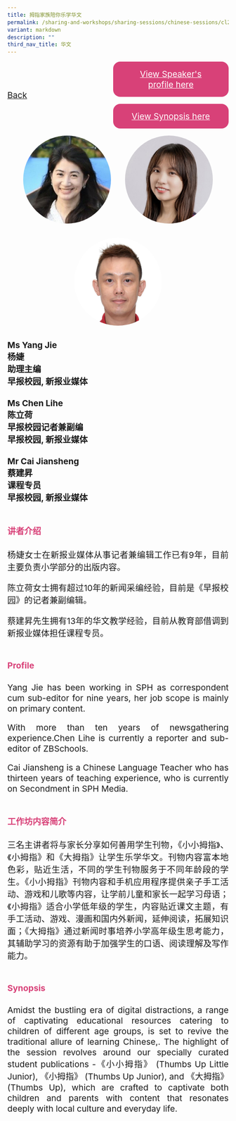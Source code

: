 ```yaml
---
title: 拇指家族陪你乐学华文
permalink: /sharing-and-workshops/sharing-sessions/chinese-sessions/cl2/
variant: markdown
description: ""
third_nav_title: 华文
---
```

<style>
.entry-title{
  font-size: 2.25rem;
  font-weight: 700;
  margin-bottom: 2rem;
  text-align: center;
}
.entry-content p{
  text-align: justify;
}

.entry-title.supported-by{
  margin-bottom: 0;
  margin-top: 3rem;
}

.entry-content .buttons-container{
  align-items: center;
  column-gap: 1rem;
  display: flex;
  flex-wrap: wrap;
  justify-content: center;
}
.entry-content .buttons-container .btn-link{
  background-color: #7431e8;
  border-radius: 0.4rem;
  color: #fff;
  font-size: 1.5rem;
  margin-bottom: 1rem;
  padding: 15px 20px;
  text-align: center;
  text-decoration: none;
  width: 15rem;
}
.entry-content .buttons-container .btn-link:hover{
  background-color: lightgrey;
}

.entry-content.sharing-sessions{
  align-items: center;
  display: flex;
  flex-direction: column;
  row-gap: 1.5rem;
}
.entry-content.sharing-sessions .session-item{
  align-items: flex-start;
  background-color:#d84178;
  border-radius: 0.5rem;
  color: #ffffff;
  row-gap: 2rem;
  display: flex;
  font-size: 1.1rem;
  flex-direction: column;
  line-height: 1.2;
  justify-content: space-between;
  margin-bottom: 2rem;
  padding: 1rem;
  width: 100%;
}
.entry-content.sharing-sessions .session-item .lower-wrapper{
  display: flex;
  flex-direction: column;
  row-gap: 2rem;
  width: 100%;
}
.entry-content.sharing-sessions .session-item .session-link{
  border: 2px solid lightgrey;
  border-radius: 0.5rem;
  padding: 1rem;
  text-align: center;
}
.entry-content.sharing-sessions .session-item .session-link a{
  color: #ffffff;
}

.entry-content.sharing-sessions.malay-sessions .session-item{
  background-color: #a3c864;
}

.entry-content.sharing-sessions.tamil-sessions .session-item,
.entry-content.sharing-sessions.preschools-exhibitors .session-item{
  background-color: #9b4490;
}

.entry-content.sharing-sessions.english-sessions .session-item{
  background-color: #fa0;
}

.entry-content.sharing-sessions.primary-secondary-exhibitors .session-item{
  background-color: #a3c864;
}

.entry-content.sharing-sessions .session-item .session-link:hover{
  background-color: lightgrey;
}

.entry-content.sharing-session-item{
  font-size: 1.2rem;
}
.entry-content.sharing-session-item .sharing-sessions-nav{
  align-items: center;
  column-gap: 1rem;
  display: flex;
  flex-wrap: wrap;
  justify-content: space-between;
  padding-bottom: 1rem;
}
.entry-content.sharing-session-item .sharing-sessions-nav .inner-nav-wrapper{
  column-gap: 1rem;
  display: flex;
  flex: 2;
  flex-wrap: wrap;
  justify-content: flex-end;
  row-gap: 1rem;
}
.entry-content.sharing-session-item .sharing-sessions-nav .inner-nav-wrapper .nav-btn{
  background-color: #d84178;
  border-radius: 1rem;
  color: #fff;
  padding: 1rem 2rem;
  text-align: center;
  width: 100%;
}
.entry-content.sharing-session-item.malay-session .sharing-sessions-nav .inner-nav-wrapper .nav-btn{
  background-color: #a3c864;
}
.entry-content.sharing-session-item.tamil-session .sharing-sessions-nav .inner-nav-wrapper .nav-btn{
  background-color: #9b4490;
}
.entry-content.sharing-session-item.english-session .sharing-sessions-nav .inner-nav-wrapper .nav-btn{
  background-color: #fa0;
}
.entry-content.sharing-session-item .sharing-sessions-nav .inner-nav-wrapper .nav-btn:hover{
  background-color: lightgrey;
}
.entry-content.sharing-session-item .profile-photo-container{
  align-items: center;
  column-gap: 1rem;
  display: flex;
  flex-wrap: wrap;
  justify-content: space-between;
  row-gap: 1rem;
}
.entry-content.sharing-session-item .profile-photo{
  align-items: center;
  column-gap: 2rem;
  display: flex;
  flex-wrap: wrap;
  justify-content: center;
  row-gap: 2rem;
  margin-bottom: 2rem;
}
.entry-content.sharing-session-item .profile-photo img{
  border-radius: 100px;
  width: 200px;
}
.entry-content.sharing-session-item.awardee-item .profile-photo{
  width: 100%;
}
.entry-content.sharing-session-item .profile-name{
  font-weight: 700;
  margin-bottom: 3rem;
}
.entry-content.sharing-session-item h4{
  color: #d84178;
}
.entry-content.sharing-session-item.malay-session h4{
  color: #a3c864;
}
.entry-content.sharing-session-item.tamil-session h4{
  color: #9b4490;
}
.entry-content.sharing-session-item.english-session h4{
  color: #fa0;
}
.entry-content.sharing-session-item.awardee-item h3,
.entry-content.sharing-session-item.awardee-item h4{
  color: #4372d6;
}
.entry-content.sharing-session-item .section-wrapper{
  margin-bottom: 3rem;
}

.entry-content.awardees-container h4{
  font-weight: 700;
  margin-bottom: 3rem;
}
.entry-content.awardees-container a{
  text-decoration: none;
}
.entry-content.awardees-container .section-wrapper{
  margin-bottom: 10rem;
}
.entry-content.awardees-container .section-row{
  column-gap: 1rem;
  display: flex;
  flex-wrap: wrap;
  justify-content: space-around;
  row-gap: 1rem;
}
.entry-content.awardees-container .section-column{
  width: 30%;
}
.entry-content.awardees-container .awardee-wrapper{
  align-items: center;
  display: flex;
  flex-direction: column;
  justify-content: center;
  row-gap: 1rem;
}
.entry-content.awardees-container .awardee-wrapper .awardee-pic{
  width: 10rem;
}
.entry-content.awardees-container .awardee-wrapper .awardee-profile{
  color: #484848;
  text-align: center;
}
.entry-content.awardees-container .awardee-wrapper .name-english{
  font-size: 1.25rem;
  margin-bottom: 1rem;
}
.entry-content.awardees-container .awardee-wrapper .name-chinese{
  font-size: 1.25rem;
  margin-bottom: 1rem;
}

.entry-content .btntop{
  position: fixed;
  float: right;
  bottom: 20px;
  right: 80px;
  z-index: 99;
  boder: none;
  background-color: #3bb9ff;
  cursor: pointer;
  padding: 15px;
  boder-radius: 4px;
  color: #fff;
  font-weight: 600;
}

.coming-soon{
  color: #7431e8;
  font-size: 2rem;
  font-weight: 700;
  margin-top: 3rem;
  text-align: center;
}

@media all and (min-width: 40rem ){
  .entry-content.sharing-sessions{
    align-items: flex-start;
    display: flex;
    flex-direction: column;
    row-gap: 1.5rem;
  }

  
  .entry-content.sharing-sessions .session-item .lower-wrapper{
    align-items: center;
    flex-direction: row;
    justify-content: space-between;
  }

  .entry-content.sharing-session-item .sharing-sessions-nav .inner-nav-wrapper .nav-btn{
    width: 45%;
  }
}
</style>

<div class="entry-content sharing-session-item">
<div class="sharing-sessions-nav">
<a href="/sharing-and-workshops/sharing-sessions/chinese-sessions/">Back</a>
<div class="inner-nav-wrapper">
<a class="nav-btn" href="#C1">View Speaker's profile here</a>
<a class="nav-btn" href="#C2">View Synopsis here</a>
</div>
</div>

<div class="profile-photo">
<img alt="Yang Jie" src="/images/Sharing_sessions/yang-jie.jpg">
<img alt="Chen Lihe" src="/images/Sharing_sessions/chen-lihe.jpg">
<img alt="Cai Jiansheng" src="/images/Sharing_sessions/cai-jiansheng.jpg">
</div>

<div class="profile-name">
Ms Yang Jie<br>
杨婕<br>
助理主编<br>
早报校园, 新报业媒体<br>
<br>
Ms Chen Lihe<br>
陈立荷<br>
早报校园记者兼副编<br>
早报校园, 新报业媒体<br>
<br>
Mr Cai Jiansheng<br>
蔡建昇<br>
课程专员<br>
早报校园, 新报业媒体
</div>

<div class="section-wrapper">
<h4 id="C1">讲者介绍</h4>
<p>
杨婕女士在新报业媒体从事记者兼编辑工作已有9年，目前主要负责小学部分的出版内容。
</p>
<p>
陈立荷女士拥有超过10年的新闻采编经验，目前是《早报校园》的记者兼副编辑。
</p>
<p>
蔡建昇先生拥有13年的华文教学经验，目前从教育部借调到新报业媒体担任课程专员。
</p>
</div>

<div class="section-wrapper">
<h4>Profile</h4>
<p>
Yang Jie has been working in SPH as correspondent cum sub-editor for nine years, her job scope is mainly on primary content.
</p>
<p>
With more than ten years of newsgathering experience.Chen Lihe is currently a reporter and sub-editor of ZBSchools.
</p>
<p>
Cai Jiansheng is a Chinese Language Teacher who has thirteen years of teaching experience, who is currently on Secondment in SPH Media. 
</p>
</div>

<div class="section-wrapper">
<h4 id="C2">工作坊内容简介</h4> 
<p>
三名主讲者将与家长分享如何善用学生刊物，《小小拇指》、《小拇指》和《大拇指》让学生乐学华文。刊物内容富本地色彩，贴近生活，不同的学生刊物服务于不同年龄段的学生。《小小拇指》刊物内容和手机应用程序提供亲子手工活动、游戏和儿歌等内容，让学前儿童和家长一起学习母语；《小拇指》适合小学低年级的学生，内容贴近课文主题，有手工活动、游戏、漫画和国内外新闻，延伸阅读，拓展知识面；《大拇指》通过新闻时事培养小学高年级生思考能力，其辅助学习的资源有助于加强学生的口语、阅读理解及写作能力。
</p>
</div>

<div class="section-wrapper">
<h4>Synopsis</h4> 
<p>
Amidst the bustling era of digital distractions, a range of captivating educational resources catering to children of different age groups,  is set to revive the traditional allure of learning Chinese,. The highlight of the session revolves around our specially curated student publications -《小小拇指》 (Thumbs Up Little Junior), 《小拇指》 (Thumbs Up Junior), and 《大拇指》 (Thumbs Up), which are crafted to captivate both children and parents with content that resonates deeply with local culture and everyday life.
</p>
</div>

<div class="section-wrapper">
</div>
</div>